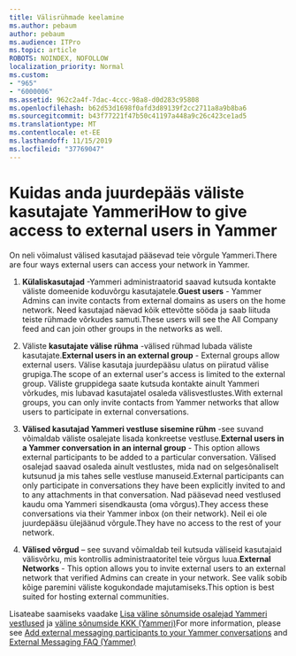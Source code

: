 ```yaml
---
title: Välisrühmade keelamine
ms.author: pebaum
author: pebaum
ms.audience: ITPro
ms.topic: article
ROBOTS: NOINDEX, NOFOLLOW
localization_priority: Normal
ms.custom:
- "965"
- "6000006"
ms.assetid: 962c2a4f-7dac-4ccc-98a8-d0d283c95808
ms.openlocfilehash: b62d53d1698f0afd3d89139f2cc2711a8a9b8ba6
ms.sourcegitcommit: b43f77221f47b50c41197a448a9c26c423ce1ad5
ms.translationtype: MT
ms.contentlocale: et-EE
ms.lasthandoff: 11/15/2019
ms.locfileid: "37769047"
---
```

# <a name="how-to-give-access-to-external-users-in-yammer"></a><span data-ttu-id="7d6a4-102">Kuidas anda juurdepääs väliste kasutajate Yammeri</span><span class="sxs-lookup"><span data-stu-id="7d6a4-102">How to give access to external users in Yammer</span></span>

<span data-ttu-id="7d6a4-103">On neli võimalust välised kasutajad pääsevad teie võrgule Yammeri.</span><span class="sxs-lookup"><span data-stu-id="7d6a4-103">There are four ways external users can access your network in Yammer.</span></span>
  
1. <span data-ttu-id="7d6a4-104">**Külaliskasutajad** -Yammeri administraatorid saavad kutsuda kontakte väliste domeenide koduvõrgu kasutajatele.</span><span class="sxs-lookup"><span data-stu-id="7d6a4-104">**Guest users** - Yammer Admins can invite contacts from external domains as users on the home network.</span></span> <span data-ttu-id="7d6a4-105">Need kasutajad näevad kõik ettevõtte sööda ja saab liituda teiste rühmade võrkudes samuti.</span><span class="sxs-lookup"><span data-stu-id="7d6a4-105">These users will see the All Company feed and can join other groups in the networks as well.</span></span>

2. <span data-ttu-id="7d6a4-106">Väliste **kasutajate välise rühma** -välised rühmad lubada väliste kasutajate.</span><span class="sxs-lookup"><span data-stu-id="7d6a4-106">**External users in an external group** - External groups allow external users.</span></span> <span data-ttu-id="7d6a4-107">Välise kasutaja juurdepääsu ulatus on piiratud välise grupiga.</span><span class="sxs-lookup"><span data-stu-id="7d6a4-107">The scope of an external user's access is limited to the external group.</span></span> <span data-ttu-id="7d6a4-108">Väliste gruppidega saate kutsuda kontakte ainult Yammeri võrkudes, mis lubavad kasutajatel osaleda välisvestlustes.</span><span class="sxs-lookup"><span data-stu-id="7d6a4-108">With external groups, you can only invite contacts from Yammer networks that allow users to participate in external conversations.</span></span>

3. <span data-ttu-id="7d6a4-109">**Välised kasutajad Yammeri vestluse sisemine rühm** -see suvand võimaldab väliste osalejate lisada konkreetse vestluse.</span><span class="sxs-lookup"><span data-stu-id="7d6a4-109">**External users in a Yammer conversation in an internal group** - This option allows external participants to be added to a particular conversation.</span></span> <span data-ttu-id="7d6a4-110">Välised osalejad saavad osaleda ainult vestlustes, mida nad on selgesõnaliselt kutsunud ja mis tahes selle vestluse manuseid.</span><span class="sxs-lookup"><span data-stu-id="7d6a4-110">External participants can only participate in conversations they have been explicitly invited to and to any attachments in that conversation.</span></span> <span data-ttu-id="7d6a4-111">Nad pääsevad need vestlused kaudu oma Yammeri sisendkausta (oma võrgus).</span><span class="sxs-lookup"><span data-stu-id="7d6a4-111">They access these conversations via their Yammer inbox (on their network).</span></span> <span data-ttu-id="7d6a4-112">Neil ei ole juurdepääsu ülejäänud võrgule.</span><span class="sxs-lookup"><span data-stu-id="7d6a4-112">They have no access to the rest of your network.</span></span>

4. <span data-ttu-id="7d6a4-113">**Välised võrgud** – see suvand võimaldab teil kutsuda väliseid kasutajaid välisvõrku, mis kontrollis administraatoritel teie võrgus luua.</span><span class="sxs-lookup"><span data-stu-id="7d6a4-113">**External Networks** - This option allows you to invite external users to an external network that verified Admins can create in your network.</span></span> <span data-ttu-id="7d6a4-114">See valik sobib kõige paremini väliste kogukondade majutamiseks.</span><span class="sxs-lookup"><span data-stu-id="7d6a4-114">This option is best suited for hosting external communities.</span></span>

<span data-ttu-id="7d6a4-115">Lisateabe saamiseks vaadake [Lisa väline sõnumside osalejad Yammeri vestlused](https://docs.microsoft.com/yammer/work-with-external-users/add-external-participants) ja [väline sõnumside KKK (Yammeri)](https://docs.microsoft.com/yammer/work-with-external-users/external-messaging-faq)</span><span class="sxs-lookup"><span data-stu-id="7d6a4-115">For more information, please see [Add external messaging participants to your Yammer conversations](https://docs.microsoft.com/yammer/work-with-external-users/add-external-participants) and [External Messaging FAQ (Yammer)](https://docs.microsoft.com/yammer/work-with-external-users/external-messaging-faq)</span></span>
  
